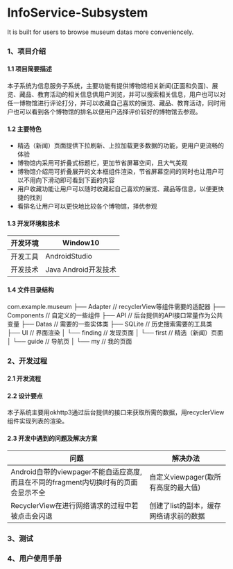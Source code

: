 # InfoService-Subsystem
It is built for users to browse museum datas more conveniencely.


### 1、项目介绍
#### 1.1 项目简要描述
本子系统为信息服务子系统，主要功能有提供博物馆相关新闻(正面和负面)、展览、藏品、教育活动的相关信息供用户浏览，并可以搜索相关信息，用户也可以对任一博物馆进行评论打分，并可以收藏自己喜欢的展览、藏品、教育活动，同时用户也可以看到各个博物馆的排名以便用户选择评价较好的博物馆去参观。

#### 1.2 主要特色

* 精选（新闻）页面提供下拉刷新、上拉加载更多数据的功能，更用户更流畅的体验
* 博物馆内采用可折叠式标题栏，更加节省屏幕空间，且大气美观
* 博物馆介绍用可折叠展开的文本框组件渲染，节省屏幕空间的同时也让用户可以不用向下滑动即可看到下面的内容
* 用户收藏功能让用户可以随时收藏起自己喜欢的展览、藏品等信息，以便更快捷的找到
* 看排名让用户可以更快地比较各个博物馆，择优参观

#### 1.3 开发环境和技术

| 开发环境 | Window10 |
| --- | --- |
| 开发工具 | AndroidStudio |
| 开发技术 | Java Android开发技术 |

#### 1.4 文件目录结构

com.example.museum
├── Adapter            // recyclerView等组件需要的适配器
├── Components       // 自定义的一些组件 
├── API                   // 后台提供的API接口常量作为公共变量
├── Datas                // 需要的一些实体类
├── SQLite               // 历史搜索需要的工具类
├── UI                     // 界面渲染
│       └── finding                   // 发现页面
│       └── first                        //  精选（新闻）页面
│       └── guide                      // 导航页
│       └── my                         // 我的页面


### 2、开发过程
#### 2.1 开发流程
#### 2.2 设计要点
本子系统主要用okhttp3通过后台提供的接口来获取所需的数据，用recyclerView组件实现列表的渲染。
#### 2.3 开发中遇到的问题及解决方案

| 问题 | 解决办法 |
| --- | --- |
| Android自带的viewpager不能自适应高度, 而且在不同的fragment内切换时有的页面会显示不全 | 自定义viewpager(取所有高度的最大值) |
| RecyclerView在进行网络请求的过程中若被点击会闪退 | 创建了list的副本，缓存网络请求前的数据 |

### 3、测试
### 4、用户使用手册